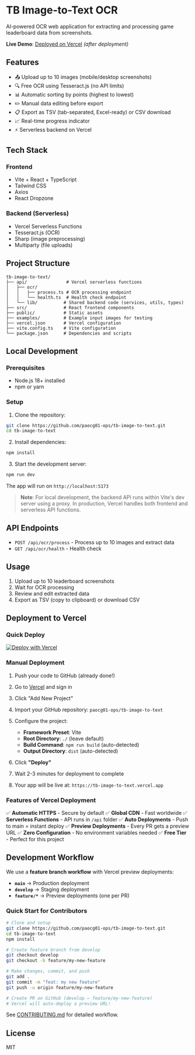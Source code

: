 # TB Image-to-Text OCR

AI-powered OCR web application for extracting and processing game leaderboard data from screenshots.

**Live Demo**: [Deployed on Vercel](https://tb-image-to-text.vercel.app) _(after deployment)_

## Features

- 📤 Upload up to 10 images (mobile/desktop screenshots)
- 🔍 Free OCR using Tesseract.js (no API limits)
- 📊 Automatic sorting by points (highest to lowest)
- ✏️ Manual data editing before export
- 📋 Export as TSV (tab-separated, Excel-ready) or CSV download
- 📈 Real-time progress indicator
- ⚡ Serverless backend on Vercel

## Tech Stack

### Frontend
- Vite + React + TypeScript
- Tailwind CSS
- Axios
- React Dropzone

### Backend (Serverless)
- Vercel Serverless Functions
- Tesseract.js (OCR)
- Sharp (image preprocessing)
- Multiparty (file uploads)

## Project Structure

```
tb-image-to-text/
├── api/               # Vercel serverless functions
│   ├── ocr/
│   │   ├── process.ts # OCR processing endpoint
│   │   └── health.ts  # Health check endpoint
│   └── lib/          # Shared backend code (services, utils, types)
├── src/              # React frontend components
├── public/           # Static assets
├── examples/         # Example input images for testing
├── vercel.json       # Vercel configuration
├── vite.config.ts    # Vite configuration
└── package.json      # Dependencies and scripts
```

## Local Development

### Prerequisites
- Node.js 18+ installed
- npm or yarn

### Setup

1. Clone the repository:
```bash
git clone https://github.com/paocg01-ops/tb-image-to-text.git
cd tb-image-to-text
```

2. Install dependencies:
```bash
npm install
```

3. Start the development server:
```bash
npm run dev
```

The app will run on `http://localhost:5173`

> **Note**: For local development, the backend API runs within Vite's dev server using a proxy. In production, Vercel handles both frontend and serverless API functions.

## API Endpoints

- `POST /api/ocr/process` - Process up to 10 images and extract data
- `GET /api/ocr/health` - Health check

## Usage

1. Upload up to 10 leaderboard screenshots
2. Wait for OCR processing
3. Review and edit extracted data
4. Export as TSV (copy to clipboard) or download CSV

## Deployment to Vercel

### Quick Deploy

[![Deploy with Vercel](https://vercel.com/button)](https://vercel.com/new/clone?repository-url=https://github.com/paocg01-ops/tb-image-to-text)

### Manual Deployment

1. Push your code to GitHub (already done!)

2. Go to [Vercel](https://vercel.com) and sign in

3. Click "Add New Project"

4. Import your GitHub repository: `paocg01-ops/tb-image-to-text`

5. Configure the project:
   - **Framework Preset**: Vite
   - **Root Directory**: `./` (leave default)
   - **Build Command**: `npm run build` (auto-detected)
   - **Output Directory**: `dist` (auto-detected)

6. Click **"Deploy"**

7. Wait 2-3 minutes for deployment to complete

8. Your app will be live at: `https://tb-image-to-text.vercel.app`

### Features of Vercel Deployment

✅ **Automatic HTTPS** - Secure by default
✅ **Global CDN** - Fast worldwide
✅ **Serverless Functions** - API runs in `/api` folder
✅ **Auto Deployments** - Push to main = instant deploy
✅ **Preview Deployments** - Every PR gets a preview URL
✅ **Zero Configuration** - No environment variables needed
✅ **Free Tier** - Perfect for this project

## Development Workflow

We use a **feature branch workflow** with Vercel preview deployments:

- **`main`** → Production deployment
- **`develop`** → Staging deployment
- **`feature/*`** → Preview deployments (one per PR)

### Quick Start for Contributors

```bash
# Clone and setup
git clone https://github.com/paocg01-ops/tb-image-to-text.git
cd tb-image-to-text
npm install

# Create feature branch from develop
git checkout develop
git checkout -b feature/my-new-feature

# Make changes, commit, and push
git add .
git commit -m "feat: my new feature"
git push -u origin feature/my-new-feature

# Create PR on GitHub (develop ← feature/my-new-feature)
# Vercel will auto-deploy a preview URL!
```

See [CONTRIBUTING.md](CONTRIBUTING.md) for detailed workflow.

## License

MIT
